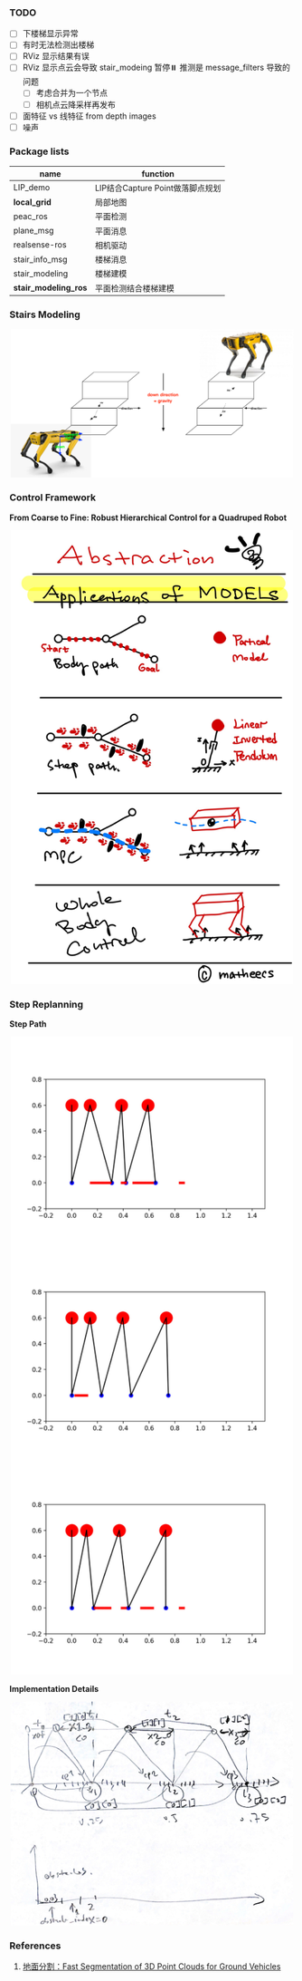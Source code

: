 ### TODO

- [ ] 下楼梯显示异常
- [ ] 有时无法检测出楼梯
- [ ] RViz 显示结果有误
- [ ] RViz 显示点云会导致 stair_modeing 暂停⏸️ 推测是 message_filters 导致的问题
  - [ ] 考虑合并为一个节点
  - [ ] 相机点云降采样再发布
- [ ] 面特征 vs 线特征 from depth images
- [ ] 噪声

### Package lists

| name                   | function                         |
| ---------------------- | -------------------------------- |
| LIP_demo               | LIP结合Capture Point做落脚点规划 |
| **local_grid**         | 局部地图                         |
| peac_ros               | 平面检测                         |
| plane_msg              | 平面消息                         |
| realsense-ros          | 相机驱动                         |
| stair_info_msg         | 楼梯消息                         |
| stair_modeling         | 楼梯建模                         |
| **stair_modeling_ros** | 平面检测结合楼梯建模             |

### Stairs Modeling

<p align="center">
  <img src="doc/stairs.jpg" width="500"/>
</p>

### Control Framework

**From Coarse to Fine: Robust Hierarchical Control for a Quadruped Robot**

<p align="center">
  <img src="doc/models.jpg" width="500"/>
</p>

### Step Replanning

**Step Path**

<p align="center">
  <img src="doc/step_replanning.jpg" width="500"/>
</p>

**Implementation Details**

<p align="center">
  <img src="doc/annotate.jpg" width="500"/>
</p>

### References

1. [地面分割：Fast Segmentation of 3D Point Clouds for Ground Vehicles](https://blog.csdn.net/lovelyaiq/article/details/118826534)